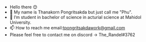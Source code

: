 
- Hello there 😊
- 👋 My name is Thanakorn Pongritsakda but just call me "Phu".
- 👀 I’m student in bachelor of science in acturial science at Mahidol University.
- 📫 How to reach me email:tpongritsakdawork@gmail.com
- Please feel free to contact me on discord -> The_Randel#3762

<!---
Thanakorn-p/Thanakorn-p is a ✨ special ✨ repository because its `README.md` (this file) appears on your GitHub profile.
You can click the Preview link to take a look at your changes.
--->
